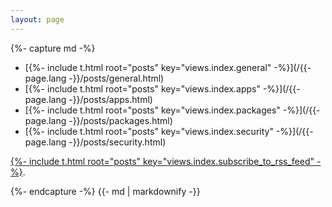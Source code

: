 ```yaml
---
layout: page
---
```


{%- capture md -%}

- [{%- include t.html root="posts" key="views.index.general" -%}](/{{- page.lang -}}/posts/general.html)
- [{%- include t.html root="posts" key="views.index.apps" -%}](/{{- page.lang -}}/posts/apps.html)
- [{%- include t.html root="posts" key="views.index.packages" -%}](/{{- page.lang -}}/posts/packages.html)
- [{%- include t.html root="posts" key="views.index.security" -%}](/{{- page.lang -}}/posts/security.html)

[{%- include t.html root="posts" key="views.index.subscribe_to_rss_feed" -%}](/feed.xml).

{%- endcapture -%}
{{- md | markdownify -}}
